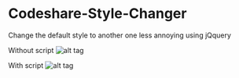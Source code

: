 # Codeshare-Style-Changer
Change the default style to another one less annoying using jQquery

Without script
![alt tag](https://i.snag.gy/e3d5sE.jpg)

With script
![alt tag](https://i.snag.gy/vb9ZBn.jpg)
